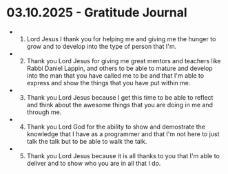 # 03.10.2025 - Gratitude Journal

- 1. Lord Jesus I thank you for helping me and giving me the hunger to grow and to develop into the type
of person that I'm.
- 2. Thank you Lord Jesus for giving me great mentors and teachers like Rabbi Daniel Lappin, and others
to be able to mature and develop into the man that you have called me to be and that I'm able to express
and show the things that you have put within me.
- 3. Thank you Lord Jesus because I get this time to be able to reflect and think about the awesome things
that you are doing in me and through me.
- 4. Thank you Lord God for the ability to show and demostrate the knowledge that I have as a programmer
and that I'm not here to just talk the talk but to be able to walk the talk.
- 5. Thank you Lord Jesus because it is all thanks to you that I'm able to deliver and to show who you
are in all that I do.
